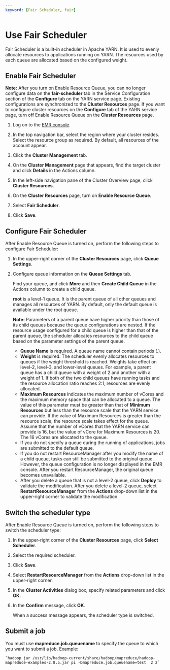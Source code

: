 ```yaml
---
keyword: [Fair Scheduler, fair]
---
```


# Use Fair Scheduler

Fair Scheduler is a built-in scheduler in Apache YARN. It is used to evenly allocate resources to applications running on YARN. The resources used by each queue are allocated based on the configured weight.

## Enable Fair Scheduler

**Note:** After you turn on Enable Resource Queue, you can no longer configure data on the **fair-scheduler** tab in the Service Configuration section of the **Configure** tab on the YARN service page. Existing configurations are synchronized to the **Cluster Resources** page. If you want to configure cluster resources on the **Configure** tab of the YARN service page, turn off Enable Resource Queue on the **Cluster Resources** page.

1.  Log on to the [EMR console](https://emr.console.aliyun.com/).

2.  In the top navigation bar, select the region where your cluster resides. Select the resource group as required. By default, all resources of the account appear.

3.  Click the **Cluster Management** tab.

4.  On the **Cluster Management** page that appears, find the target cluster and click **Details** in the Actions column.

5.  In the left-side navigation pane of the Cluster Overview page, click **Cluster Resources**.

6.  On the **Cluster Resources** page, turn on **Enable Resource Queue**.

7.  Select **Fair Scheduler**.

8.  Click **Save**.


## Configure Fair Scheduler

After Enable Resource Queue is turned on, perform the following steps to configure Fair Scheduler:

1.  In the upper-right corner of the **Cluster Resources** page, click **Queue Settings**.

2.  Configure queue information on the **Queue Settings** tab.

    Find your queue, and click **More** and then **Create Child Queue** in the Actions column to create a child queue.

    **root** is a level-1 queue. It is the parent queue of all other queues and manages all resources of YARN. By default, only the default queue is available under the root queue.

    **Note:** Parameters of a parent queue have higher priority than those of its child queues because the queue configurations are nested. If the resource usage configured for a child queue is higher than that of the parent queue, the scheduler allocates resources to the child queue based on the parameter settings of the parent queue.

    -   **Queue Name** is required. A queue name cannot contain periods \(.\).
    -   **Weight** is required. The scheduler evenly allocates resources to queues if the weight threshold is reached. Weights take effect on level-2, level-3, and lower-level queues. For example, a parent queue has a child queue with a weight of 2 and another with a weight of 1. If both of the two child queues have running tasks and the resource allocation ratio reaches 2:1, resources are evenly allocated.
    -   **Maximum Resources** indicates the maximum number of vCores and the maximum memory space that can be allocated to a queue. The value of this parameter must be greater than that of **Minimum Resources** but less than the resource scale that the YARN service can provide. If the value of Maximum Resources is greater than the resource scale, the resource scale takes effect for the queue. Assume that the number of vCores that the YARN service can provide is 16, but the value of vCore for Maximum Resources is 20. The 16 vCores are allocated to the queue.
    -   If you do not specify a queue during the running of applications, jobs are submitted to the default queue.
    -   If you do not restart ResourceManager after you modify the name of a child queue, tasks can still be submitted to the original queue. However, the queue configuration is no longer displayed in the EMR console. After you restart ResourceManager, the original queue becomes unavailable.
    -   After you delete a queue that is not a level-2 queue, click **Deploy** to validate the modification. After you delete a level-2 queue, select **RestartResourceManager** from the **Actions** drop-down list in the upper-right corner to validate the modification.

## Switch the scheduler type

After Enable Resource Queue is turned on, perform the following steps to switch the scheduler type:

1.  In the upper-right corner of the **Cluster Resources** page, click **Select Scheduler**.

2.  Select the required scheduler.

3.  Click **Save**.

4.  Select **RestartResourceManager** from the **Actions** drop-down list in the upper-right corner.

5.  In the **Cluster Activities** dialog box, specify related parameters and click **OK**.

6.  In the **Confirm** message, click **OK**.

    When a success message appears, the scheduler type is switched.


## Submit a job

You must use **mapreduce.job.queuename** to specify the queue to which you want to submit a job. Example:

```
`hadoop jar /usr/lib/hadoop-current/share/hadoop/mapreduce/hadoop-mapreduce-examples-2.8.5.jar pi -Dmapreduce.job.queuename=test  2 2`
```

